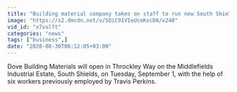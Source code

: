 ```yaml
---
title: "Building material company takes on staff to run new South Shields branch after rival closes its doors"
image: "https://s2.dmcdn.net/v/SQiC91VIeUceKvcDA/x240"
vid_id: "x7vulft"
categories: "news"
tags: ["business",]
date: "2020-08-30T08:12:05+03:00"
---
```

Dove Building Materials will open in Throckley Way on the Middlefields Industrial Estate, South Shields, on Tuesday, September 1, with the help of six workers previously employed by Travis Perkins.

